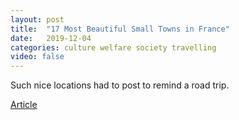 ```yaml
---
layout: post
title:  "17 Most Beautiful Small Towns in France"
date:   2019-12-04
categories: culture welfare society travelling
video: false
---
```


Such nice locations had to post to remind a road trip.

[Article](https://www.cntraveler.com/galleries/2016-06-16/the-10-most-beautiful-small-towns-in-france)


